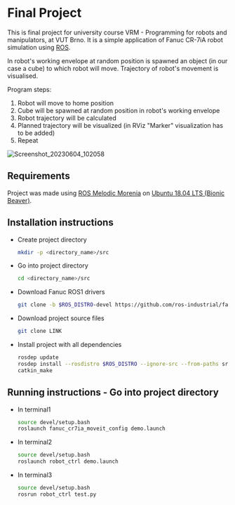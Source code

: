 # Final Project

This is final project for university course VRM - Programming for robots and manipulators, at VUT Brno. It is a simple application of Fanuc CR-7iA robot simulation using [ROS](https://www.ros.org/).

In robot's working envelope at random position is spawned an object (in our case a cube) to which robot will move. Trajectory of robot's movement is visualised.

Program steps:
  1. Robot will move to home position
  2. Cube will be spawned at random position in robot's working envelope
  3. Robot trajectory will be calculated
  4. Planned trajectory will be visualized (in RViz "Marker" visualization has to be added)
  5. Repeat

![Screenshot_20230604_102058](https://github.com/niedobam/vrm/assets/127039716/762a2788-a249-44cc-bc1c-31a376fdc0e0)

## Requirements
Project was made using [ROS Melodic Morenia](http://wiki.ros.org/melodic#Installation) on [Ubuntu 18.04 LTS (Bionic Beaver)](https://releases.ubuntu.com/18.04.6/).

## Installation instructions
* Create project directory
  ```bash
  mkdir -p <directory_name>/src
  ```
* Go into project directory
  ```bash
  cd <directory_name>/src
  ```
* Download Fanuc ROS1 drivers
  ```bash
  git clone -b $ROS_DISTRO-devel https://github.com/ros-industrial/fanuc.git
  ```
* Download project source files
  ```bash
  git clone LINK
  ```
* Install project with all dependencies
  ```bash
  rosdep update
  rosdep install --rosdistro $ROS_DISTRO --ignore-src --from-paths src
  catkin_make
  ```

## Running instructions - Go into project directory
* In terminal1
  ```bash
  source devel/setup.bash
  roslaunch fanuc_cr7ia_moveit_config demo.launch
  ```
* In terminal2
  ```bash
  source devel/setup.bash
  roslaunch robot_ctrl demo.launch
  ```
* In terminal3
  ```bash
  source devel/setup.bash
  rosrun robot_ctrl test.py
  ```
